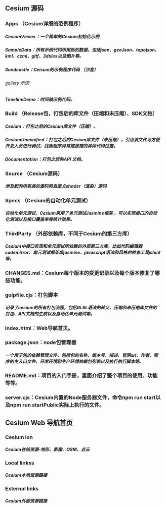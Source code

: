 ## Cesium 源码

### Apps （Cesium详细的范例程序）
##### CesiumViewer：一个简单的Cesium初始化示例
##### SampleData：所有示例代码所用到的数据，包括json、geoJson、topojson、kml、czml、gltf、3dtiles以及图片等。
##### Sandcastle：Ceisum的示例程序代码 （沙盒）
###### gallery 示例
##### TimelineDemo：时间轴示例代码。

### Build （Release包，打包后的库文件（压缩和未压缩）、SDK文档）
##### Cesium：打包之后的Cesium库文件（压缩）。

##### CesiumUnminified：打包之后的Cesium库文件（未压缩），引用该文件可方便开发人员进行调试，找到程序异常或报错的具体代码位置。

##### Documentation：打包之后的API 文档。

### Source （Cesium源码）
##### 涉及到的所有类的源码和自定义shader（渲染）源码

### Specs （Cesium的自动化单元测试）
##### 自动化单元测试，Cesium采用了单元测试Jasmine框架 ，可以实现接口的自动化测试以及接口覆盖率等统计效果。

### ThirdParty （外部依赖库，不同于Cesium的第三方库）
##### Cesium中接口实现和单元测试所依赖的外部第三方库，比如代码编辑器codemirror、单元测试框架库jasmine、javascript语法和风格的检查工具jshint等。

### CHANGES.md：Cesium每个版本的变更记录以及每个版本修复了哪些功能。

### gulpfile.cjs：打包脚本
##### 记录了cesium的所有打包流程，包括GLSL语法的转义、压缩和未压缩库文件的打包、API文档的生成以及自动化单元测试等。

### index.html：Web导航首页。

### package.json：node包管理器
##### 一个用于包的依赖管理文件，包括包的名称、版本号、描述、官网url、作者、程序的主入口文件、开发环境和生产环境依赖包列表以及执行执行脚本等。

### README.md：项目的入门手册，里面介绍了整个项目的使用、功能等等。

### server.cjs：Cesium内置的Node服务器文件，命令npm run start以及npm run startPublic实际上执行的文件。



## Cesium Web 导航首页
### Cesium ion
##### Cesium在线资源-地形、影像、OSM、点云

### Local linkss
##### Cesium本地资源链接

### External links
##### Cesium外部资源链接





